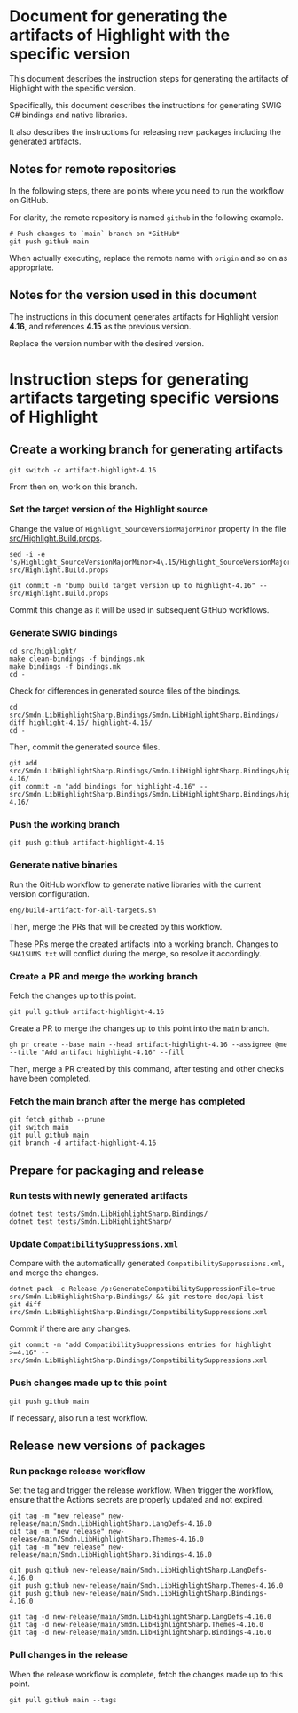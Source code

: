 # Document for generating the artifacts of Highlight with the specific version
This document describes the instruction steps for generating the artifacts of Highlight with the specific version.

Specifically, this document describes the instructions for generating SWIG C# bindings and native libraries.

It also describes the instructions for releasing new packages including the generated artifacts.

## Notes for remote repositories
In the following steps, there are points where you need to run the workflow on GitHub.

For clarity, the remote repository is named `github` in the following example.

```
# Push changes to `main` branch on *GitHub*
git push github main
```

When actually executing, replace the remote name with `origin` and so on as appropriate.

## Notes for the version used in this document
The instructions in this document generates artifacts for Highlight version **4.16**, and references **4.15** as the previous version.

Replace the version number with the desired version.

# Instruction steps for generating artifacts targeting specific versions of Highlight

## Create a working branch for generating artifacts
```
git switch -c artifact-highlight-4.16
```

From then on, work on this branch.

### Set the target version of the Highlight source
Change the value of `Highlight_SourceVersionMajorMinor` property in the file [src/Highlight.Build.props](../../src/Highlight.Build.props).

```
sed -i -e 's/Highlight_SourceVersionMajorMinor>4\.15/Highlight_SourceVersionMajorMinor>4\.16/g' src/Highlight.Build.props

git commit -m "bump build target version up to highlight-4.16" -- src/Highlight.Build.props
```

Commit this change as it will be used in subsequent GitHub workflows.

### Generate SWIG bindings
```
cd src/highlight/
make clean-bindings -f bindings.mk
make bindings -f bindings.mk
cd -
```

Check for differences in generated source files of the bindings.

```
cd src/Smdn.LibHighlightSharp.Bindings/Smdn.LibHighlightSharp.Bindings/
diff highlight-4.15/ highlight-4.16/
cd -
```

Then, commit the generated source files.

```
git add src/Smdn.LibHighlightSharp.Bindings/Smdn.LibHighlightSharp.Bindings/highlight-4.16/
git commit -m "add bindings for highlight-4.16" -- src/Smdn.LibHighlightSharp.Bindings/Smdn.LibHighlightSharp.Bindings/highlight-4.16/
```

### Push the working branch
```
git push github artifact-highlight-4.16
```

### Generate native binaries
Run the GitHub workflow to generate native libraries with the current version configuration.

```
eng/build-artifact-for-all-targets.sh
```

Then, merge the PRs that will be created by this workflow.

These PRs merge the created artifacts into a working branch. Changes to `SHA1SUMS.txt` will conflict during the merge, so resolve it accordingly.

### Create a PR and merge the working branch
Fetch the changes up to this point.

```
git pull github artifact-highlight-4.16
```

Create a PR to merge the changes up to this point into the `main` branch.

```
gh pr create --base main --head artifact-highlight-4.16 --assignee @me --title "Add artifact highlight-4.16" --fill
```

Then, merge a PR created by this command, after testing and other checks have been completed.

### Fetch the main branch after the merge has completed
```
git fetch github --prune
git switch main
git pull github main
git branch -d artifact-highlight-4.16
```

## Prepare for packaging and release

### Run tests with newly generated artifacts
```
dotnet test tests/Smdn.LibHighlightSharp.Bindings/
dotnet test tests/Smdn.LibHighlightSharp/
```

### Update `CompatibilitySuppressions.xml`
Compare with the automatically generated `CompatibilitySuppressions.xml`, and merge the changes.

```
dotnet pack -c Release /p:GenerateCompatibilitySuppressionFile=true src/Smdn.LibHighlightSharp.Bindings/ && git restore doc/api-list
git diff src/Smdn.LibHighlightSharp.Bindings/CompatibilitySuppressions.xml
```

Commit if there are any changes.

```
git commit -m "add CompatibilitySuppressions entries for highlight >=4.16" -- src/Smdn.LibHighlightSharp.Bindings/CompatibilitySuppressions.xml
```

### Push changes made up to this point
```
git push github main
```

If necessary, also run a test workflow.

## Release new versions of packages

### Run package release workflow

Set the tag and trigger the release workflow. When trigger the workflow, ensure that the Actions secrets are properly updated and not expired.

```
git tag -m "new release" new-release/main/Smdn.LibHighlightSharp.LangDefs-4.16.0
git tag -m "new release" new-release/main/Smdn.LibHighlightSharp.Themes-4.16.0
git tag -m "new release" new-release/main/Smdn.LibHighlightSharp.Bindings-4.16.0

git push github new-release/main/Smdn.LibHighlightSharp.LangDefs-4.16.0
git push github new-release/main/Smdn.LibHighlightSharp.Themes-4.16.0
git push github new-release/main/Smdn.LibHighlightSharp.Bindings-4.16.0

git tag -d new-release/main/Smdn.LibHighlightSharp.LangDefs-4.16.0
git tag -d new-release/main/Smdn.LibHighlightSharp.Themes-4.16.0
git tag -d new-release/main/Smdn.LibHighlightSharp.Bindings-4.16.0
```

### Pull changes in the release
When the release workflow is complete, fetch the changes made up to this point.

```
git pull github main --tags
```
